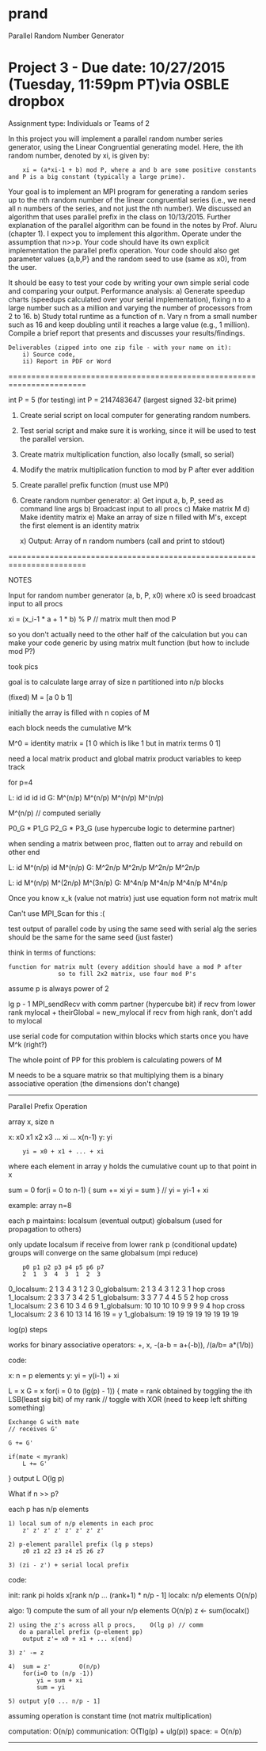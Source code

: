 # prand
Parallel Random Number Generator

Project 3 - Due date: 10/27/2015 (Tuesday, 11:59pm PT)via OSBLE dropbox
=======================================================================
Assignment type: Individuals or Teams of 2

In this project you will implement a parallel random number series generator, using the Linear Congruential generating model. Here, the ith random number, denoted by xi, is given by:

        xi = (a*xi-1 + b) mod P, where a and b are some positive constants and P is a big constant (typically a large prime).

Your goal is to implement an MPI program for generating a random series up to the nth random number of the linear congruential series (i.e., we need all n numbers of the series, and not just the nth number). We discussed an algorithm that uses parallel prefix in the class on 10/13/2015. Further explanation of the parallel algorithm can be found in the notes by Prof. Aluru (chapter 1). I expect you to implement this algorithm. Operate under the assumption that n>>p. Your code should have its own explicit implementation the parallel prefix operation. Your code should also get parameter values {a,b,P} and the random seed to use (same as x0), from the  user.

It should be easy to test your code by writing your own simple serial code and comparing your output.
Performance analysis:
    a) Generate speedup charts (speedups calculated over your serial implementation), fixing n to a large number such as a million and varying the number of processors from 2 to 16.
    b) Study total runtime as a function of n. Vary n from a small number such as 16 and keep doubling until it reaches a large value (e.g., 1 million).
    Compile a brief report that presents and discusses your results/findings.

    Deliverables (zipped into one zip file - with your name on it):
        i) Source code,
        ii) Report in PDF or Word

=======================================================================

int P = 5 (for testing)
int P = 2147483647 (largest signed 32-bit prime)

1) Create serial script on local computer for generating random numbers.
2) Test serial script and make sure it is working, since it will be used to test the parallel version.
3) Create matrix multiplication function, also locally (small, so serial)
4) Modify the matrix multiplication function to mod by P after ever addition 
4) Create parallel prefix function (must use MPI)
5) Create random number generator:
    a) Get input a, b, P, seed as command line args
    b) Broadcast input to all procs 
    c) Make matrix M
    d) Make identity matrix
    e) Make an array of size n filled with M's, except the first element is an identity matrix

    x) Output: Array of n random numbers (call and print to stdout)

=======================================================================

NOTES

Input for random number generator (a, b, P, x0) where x0 is seed
broadcast input to all procs

xi = (x_i-1 * a + 1 * b) % P // matrix mult then mod P

so you don't actually need to the other half of the calculation
but you can make your code generic by using matrix mult function
(but how to include mod P?)

took pics

goal is to calculate large array of size n
partitioned into n/p blocks

(fixed) M = [a 0
	         b 1]

initially the array is filled with n copies of M

each block needs the cumulative  M^k

M^0 = identity matrix = [1 0	which is like 1 but in matrix terms
			             0 1]

need a local matrix product and global matrix product variables to keep track

for p=4

L: id		id			id		    id
G: M^(n/p)	M^(n/p)		M^(n/p)	    M^(n/p)


M^(n/p) // computed serially

P0_G * P1_G	P2_G * P3_G (use hypercube logic to determine partner)

when sending a matrix between proc, flatten out to array and rebuild on other end

L: id		M^(n/p)			id		    M^(n/p)
G: M^2n/p	M^2n/p			M^2n/p		M^2n/p

L: id		M^(n/p)			M^(2n/p)	M^(3n/p)
G: M^4n/p	M^4n/p			M^4n/p		M^4n/p

Once you know x_k (value not matrix) just use equation form not matrix mult

Can't use MPI_Scan for this :(

test output of parallel code by using the same seed with serial alg
the series should be the same for the same seed (just faster)

think in terms of functions:

	function for matrix mult (every addition should have a mod P after
				  so to fill 2x2 matrix, use four mod P's

assume p is always power of 2

lg p - 1
MPI_sendRecv with comm partner (hypercube bit)
if recv from lower rank mylocal + theirGlobal = new_mylocal
if recv from high rank, don't add to mylocal

use serial code for computation within blocks
which starts once you have M^k (right?)

The whole point of PP for this problem is calculating powers of M

M needs to be a square matrix so that multiplying them is a binary associative operation (the dimensions don't change)

-------------------------------------------------------------------------------

Parallel Prefix Operation

array x, size n

x: x0 x1 x2 x3 ... xi ... x(n-1)
y: 		   yi

		yi = x0 + x1 + ... + xi

where each element in array y holds the cumulative count up to that point in x

sum = 0
for(i = 0 to n-1)
{
	sum += xi
	yi = sum
}
// yi = yi-1 + xi

example: array n=8

each p maintains:
localsum (eventual output)
globalsum (used for propagation to others)

only update localsum if receive from lower rank p (conditional update)
groups will converge on the same globalsum (mpi reduce)

		p0 p1 p2 p3 p4 p5 p6 p7
		2  1  3  4  3  1  2  3

0_localsum:	2  1  3  4  3  1  2  3
0_globalsum:	2  1  3  4  3  1  2  3
		  			1 hop cross
1_localsum:	2  3  3  7  3  4  2  5
1_globalsum:	3  3  7  7  4  4  5  5
					2 hop cross
1_localsum:	2  3  6  10 3  4  6  9
1_globalsum:	10 10 10 10 9  9  9  9
					4 hop cross
1_localsum:	2  3  6  10 13 14 16 19 = y
1_globalsum:	19 19 19 19 19 19 19 19

log(p) steps

works for binary associative operators: +, x, -(a-b = a+(-b)), /(a/b= a*(1/b))

code:

x: n = p elements
y: yi = y(i-1) + xi

L = x
G = x
for(i = 0 to (lg(p) - 1))
{
	mate = rank obtained by toggling the ith LSB(least sig bit) of my rank
	// toggle with XOR (need to keep left shifting something)
	
	Exchange G with mate
	// receives G'

	G += G'

	if(mate < myrank)
		L += G'
}
output L
O(lg p)


What if n >> p?

each p has n/p elements

	1) local sum of n/p elements in each proc
	    z' z' z' z' z' z' z' z'

	2) p-element parallel prefix (lg p steps)
	    z0 z1 z2 z3 z4 z5 z6 z7

	3) (zi - z') + serial local prefix


code:

init: rank pi holds x[rank n/p ... (rank+1) * n/p - 1]
      localx: n/p elements  O(n/p)

algo:
	1) compute the sum of all your n/p elements  O(n/p)
		z <- sum(localx()

	2) using the z's across all p procs, 	O(lg p) // comm
	   do a parallel prefix (p-element pp)
		output z'= x0 + x1 + ... x(end)

	3) z' -= z

	4) 	sum = z'		O(n/p)
		for(i=0 to (n/p -1))
			yi = sum + xi
			sum = yi

	5) output y[0 ... n/p - 1]


assuming operation is constant time (not matrix multiplication)

computation: O(n/p)
communication: O(Tlg(p) + ulg(p))
space: = O(n/p)

-------------------------------------------------------------------------------

